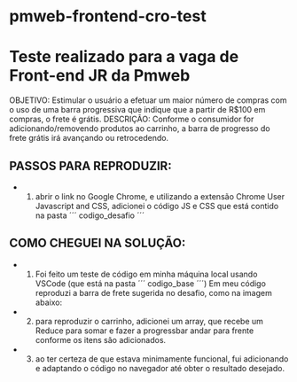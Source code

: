 # pmweb-frontend-cro-test
# Teste realizado para a vaga de Front-end JR da Pmweb

OBJETIVO: Estimular o usuário a efetuar um maior número de compras com o uso de uma barra progressiva que indique que a partir de R$100 em compras, o frete é grátis.
DESCRIÇÃO: Conforme o consumidor for adicionando/removendo produtos ao carrinho, a barra de progresso do frete grátis irá avançando ou retrocedendo.

## PASSOS PARA REPRODUZIR:

 - 1) abrir o link no Google Chrome, e utilizando a extensão Chrome User Javascript and CSS, adicionei o código JS e CSS que está contido na pasta ´´´ codigo_desafio ´´´
## COMO CHEGUEI NA SOLUÇÃO:

 - 1) Foi feito um teste de código em minha máquina local usando VSCode (que está na pasta ´´´ codigo_base ´´´)
 Em meu código reproduzi a barra de frete sugerida no desafio, como na imagem abaixo: 

 - 2) para reproduzir o carrinho, adicionei um array, que recebe um Reduce para somar e fazer a progressbar andar para frente conforme os itens são adicionados. 

 - 3) ao ter certeza de que estava minimamente funcional, fui adicionando e adaptando o código no navegador até obter o resultado desejado.

